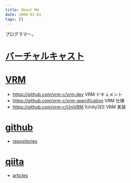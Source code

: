 ```yaml
---
title: About Me
date: 3000-01-01
tags: []
---
```


プログラマー。

# [バーチャルキャスト](https://virtualcast.jp/)

# [VRM](https://github.com/vrm-c/)

- https://github.com/vrm-c/vrm.dev VRM ドキュメント
- https://github.com/vrm-c/vrm-specification VRM 仕様
- https://github.com/vrm-c/UniVRM (Unity3D) VRM 実装

# [github](https://github.com/ousttrue/)

- [repositories](/categories/repository/)

# [qiita](https://qiita.com/ousttrue)

- [articles](/categories/qiita/)
